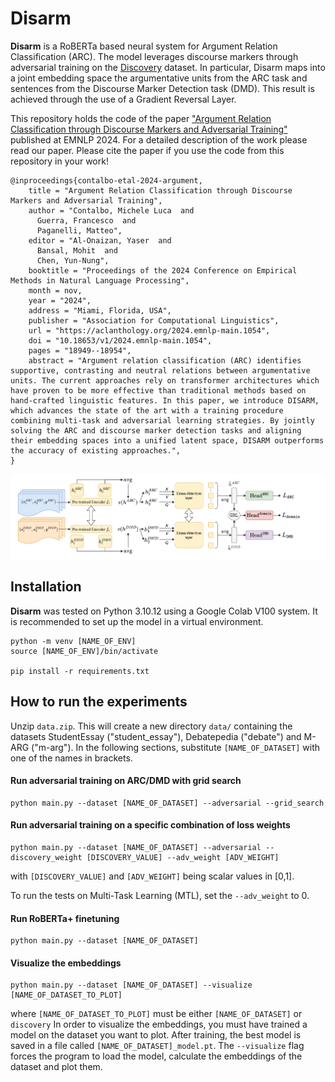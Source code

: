 # Disarm



**Disarm** is a RoBERTa based neural system for Argument Relation Classification (ARC). The model leverages discourse markers through adversarial training on the [Discovery](https://github.com/sileod/Discovery) dataset. In particular, Disarm maps into a joint embedding space the argumentative units from the ARC task and sentences from the Discourse Marker Detection task (DMD). This result is achieved through the use of a Gradient Reversal Layer.

This repository holds the code of the paper ["Argument Relation Classification through Discourse Markers and Adversarial Training"](https://aclanthology.org/2024.emnlp-main.1054/) published at EMNLP 2024.
For a detailed description of the work please read our paper. Please cite the paper if you use the code from this repository in your work!

```
@inproceedings{contalbo-etal-2024-argument,
    title = "Argument Relation Classification through Discourse Markers and Adversarial Training",
    author = "Contalbo, Michele Luca  and
      Guerra, Francesco  and
      Paganelli, Matteo",
    editor = "Al-Onaizan, Yaser  and
      Bansal, Mohit  and
      Chen, Yun-Nung",
    booktitle = "Proceedings of the 2024 Conference on Empirical Methods in Natural Language Processing",
    month = nov,
    year = "2024",
    address = "Miami, Florida, USA",
    publisher = "Association for Computational Linguistics",
    url = "https://aclanthology.org/2024.emnlp-main.1054",
    doi = "10.18653/v1/2024.emnlp-main.1054",
    pages = "18949--18954",
    abstract = "Argument relation classification (ARC) identifies supportive, contrasting and neutral relations between argumentative units. The current approaches rely on transformer architectures which have proven to be more effective than traditional methods based on hand-crafted linguistic features. In this paper, we introduce DISARM, which advances the state of the art with a training procedure combining multi-task and adversarial learning strategies. By jointly solving the ARC and discourse marker detection tasks and aligning their embedding spaces into a unified latent space, DISARM outperforms the accuracy of existing approaches.",
}
```


![Disarm architecture](img/model_architecture.png "Disarm architecture")



## Installation

**Disarm** was tested on Python 3.10.12 using a Google Colab V100 system. It is recommended to set up the model in a virtual environment.

```shell
python -m venv [NAME_OF_ENV]
source [NAME_OF_ENV]/bin/activate

pip install -r requirements.txt
```



## How to run the experiments

Unzip `data.zip`. This will create a new directory `data/` containing the datasets StudentEssay ("student_essay"), Debatepedia ("debate") and M-ARG ("m-arg"). In the following sections, substitute `[NAME_OF_DATASET]` with one of the names in brackets.



#### Run adversarial training on ARC/DMD with grid search

```shell
python main.py --dataset [NAME_OF_DATASET] --adversarial --grid_search
```



#### Run adversarial training on a specific combination of loss weights

```shell
python main.py --dataset [NAME_OF_DATASET] --adversarial --discovery_weight [DISCOVERY_VALUE] --adv_weight [ADV_WEIGHT]
```

with `[DISCOVERY_VALUE]` and `[ADV_WEIGHT]` being scalar values in [0,1].  

To run the tests on Multi-Task Learning (MTL), set the `--adv_weight` to 0.



#### Run RoBERTa+ finetuning

```shell
python main.py --dataset [NAME_OF_DATASET]
```



#### Visualize the embeddings

```shell
python main.py --dataset [NAME_OF_DATASET] --visualize [NAME_OF_DATASET_TO_PLOT]
```

where `[NAME_OF_DATASET_TO_PLOT]` must be either `[NAME_OF_DATASET]` or `discovery`
In order to visualize the embeddings, you must have trained a model on the dataset you want to plot. After training, the best model is saved in a file called `[NAME_OF_DATASET]_model.pt`. The `--visualize` flag forces the program to load the model, calculate the embeddings of the dataset and plot them.
